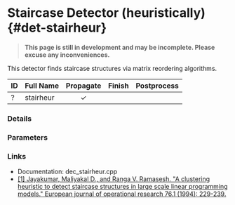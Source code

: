 # Staircase Detector (heuristically) {#det-stairheur}
> **This page is still in development and may be incomplete. Please excuse any inconveniences.**

This detector finds staircase structures via matrix reordering algorithms.

| ID |          Full Name          | Propagate | Finish | Postprocess |
|----|-----------------------------|:---------:|:------:|:-----------:|
| ?  | stairheur                   | ✓ |   |   |


### Details

### Parameters

### Links
 * Documentation: dec_stairheur.cpp
 * [[1] Jayakumar, Maliyakal D., and Ranga V. Ramasesh. "A clustering heuristic to detect staircase structures in large scale linear programming models." European journal of operational research 76.1 (1994): 229-239.](https://www.sciencedirect.com/science/article/abs/pii/0377221794900191)
